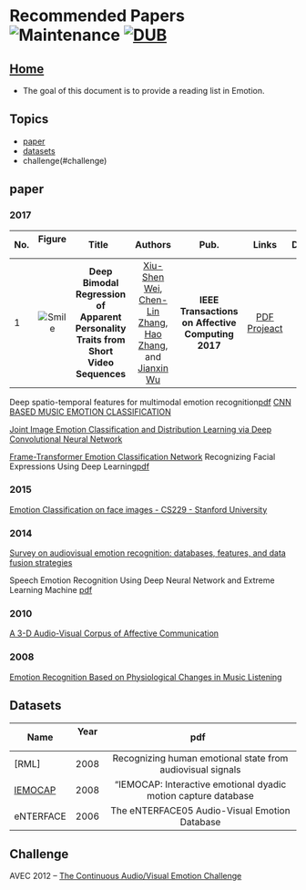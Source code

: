 # Recommended Papers ![Maintenance](https://img.shields.io/maintenance/yes/2017.svg) [![DUB](https://img.shields.io/dub/l/vibe-d.svg)](LICENSE)
## [Home](../README.md)
- The goal of this document is to provide a reading list in Emotion.

## Topics
- [paper](#paper)
- [datasets](#datasets)
- challenge(#challenge)


## paper

### 2017
|No.  |Figure   |Title   |Authors  |Pub.  |Links|Datasets|
|-----|:-----:|:-----:|:-----:|:-----:|:---:|:---:|
|1|![Smile](paper_image/Deep_Bimodal_Regression_of_Apparent_Personality_Traits_from_Short_Video_Sequences.png)|__Deep Bimodal Regression of Apparent Personality Traits from Short Video Sequences__|[Xiu-Shen Wei](http://210.28.132.67/weixs/?AspxAutoDetectCookieSupport=1), [Chen-Lin Zhang](http://210.28.132.67/zhangcl/), [Hao Zhang](http://210.28.132.67/zhangh/), and [Jianxin Wu](https://cs.nju.edu.cn/wujx/) |__IEEE Transactions on Affective Computing 2017__|[PDF](http://lamda.nju.edu.cn/weixs/publication/tac17.pdf) [Projeact](http://lamda.nju.edu.cn/weixs/project/APA/APA.html)||

Deep spatio-temporal features for multimodal emotion recognition[pdf](https://eprints.qut.edu.au/105854/1/292.pdf)
[CNN BASED MUSIC EMOTION CLASSIFICATION](https://arxiv.org/pdf/1704.05665.pdf)

[Joint Image Emotion Classification and Distribution Learning via Deep Convolutional Neural Network](https://www.ijcai.org/proceedings/2017/0456.pdf)

[Frame-Transformer Emotion Classification Network](http://www.yugangjiang.info/publication/icmr17-emotion.pdf)
Recognizing Facial Expressions Using Deep Learning[pdf](http://cs231n.stanford.edu/reports/2017/pdfs/224.pdf)

### 2015
[Emotion Classification on face images - CS229 - Stanford University](http://cs229.stanford.edu/proj2015/158_report.pdf)

### 2014
[Survey on audiovisual emotion recognition: databases, features, and data fusion strategies](https://www.cambridge.org/core/services/aop-cambridge-core/content/view/5BA206CFFEC3BAE321842B8EB820E179/S2048770314000110a.pdf/survey_on_audiovisual_emotion_recognition_databases_features_and_data_fusion_strategies.pdf)

Speech Emotion Recognition Using Deep Neural Network and Extreme Learning Machine [pdf](https://www.microsoft.com/en-us/research/wp-content/uploads/2016/02/IS140441.pdf)

### 2010
[A 3-D Audio-Visual Corpus of Affective Communication](http://www.fanelli.li/pubs/corpus.pdf)

### 2008

[Emotion Recognition Based on Physiological Changes in Music Listening](https://www.informatik.uniaugsburg.de/lehrstuehle/hcm/publications/2008-TPAMI/TPAMI-0874-1206_optimized.pdf)


## Datasets
|Name  |Year   |pdf   | 
|-----|:-----:|:-----:|
|[RML]|2008|Recognizing human emotional state from audiovisual signals|
|[IEMOCAP](http://sail.usc.edu/iemocap/iemocap_release.htm)|2008|“IEMOCAP: Interactive emotional dyadic motion capture database|
|eNTERFACE|2006|The eNTERFACE05 Audio-Visual Emotion Database|


## Challenge
AVEC 2012 –
[The Continuous Audio/Visual Emotion Challenge](http://www.cs.nott.ac.uk/~pszmv/Documents/avec2012_preprint.pdf)



